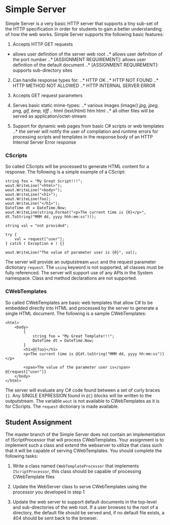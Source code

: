 # Simple Server

Simple Server is a very basic HTTP server that supports a tiny sub-set of the HTTP specification in order for students to gain a better understanding of how the web works. Simple Server supports the following basic features: 

1. Accepts HTTP GET requests
- allows user definition of the server web root
..* allows user definition of the port number
..* [ASSIGNMENT REQUIREMENT]: allows user definition of the default document
..* [ASSIGNMENT REQUIREMENT]: supports sub-directory sites

2. Can handle response types for:
..* HTTP OK
..* HTTP NOT FOUND
..* HTTP METHOD NOT ALLOWED
..* HTTP INTERNAL SERVER ERROR

3. Accepts GET request parameters

4. Serves basic static mime-types:
..* various images (image/*) jpg, jpeg, png, gif, bmp, tiff
..* html (text/html) htm html
..* all other files will be served as application/octet-stream 

5. Support for dynamic web pages from basic C# scripts or web templates
..* the server will notify the user of compilation and runtime errors for processing scripts and templates in the response body of an HTTP Internal Server Error response

### CScripts
So called CScripts will be processed to generate HTML content for a response. The following is a simple example of a CScript:

```
string foo = "My Great Script!!!";
wout.WriteLine("<html>");
wout.WriteLine("<body>");
wout.WriteLine("<h1>");
wout.WriteLine(foo);
wout.WriteLine("</h1>");
DateTime dt = DateTime.Now;
wout.WriteLine(string.Format("<p>The current time is {0}</p>", dt.ToString("MMM dd, yyyy hhh:mm:ss")));

string val = "not provided";

try {
	val = request["user"];
} catch ( Exception e ) {}

wout.WriteLine("The value of parameter user is {0}", val);
```

The server will provide an outputstream `wout` and the request parameter dictionary `request`. The `using` keyword is not supported, all classes must be fully referenced. The server will support use of any APIs in the System namespace. Class and method declarations are not supported.

### CWebTemplates
So called CWebTemplates are basic web templates that allow C# to be embedded directly into HTML and processed by the server to generate a single HTML document. The following is a sample CWebTemplates:

```
<html>
	<body>
		{
			string foo = "My Great Template!!!";
			DateTime dt = DateTime.Now;
		}
		<h1>@{foo}</h1>
		<p>The current time is @{dt.toString("MMM dd, yyyy hh:mm:ss")}</p>

		<span>The value of the parameter user is</span> @{request["user"]}
	</body>
</html>
```

The server will evaluate any C# code found between a set of curly braces `{}`. Any SINGLE EXPRESSION found in `@{}` blocks will be written to the outputstream. The variable `wout` is not available to CWebTemplates as it is for CScripts. The `request` dictionary is made available.

## Student Assignment
The master branch of the Simple Server does not contain an implementation of IScriptProcessor that will process CWebTemplates. Your assignment is to implement such a class and extend the webserver to utilize that class such that it will be capable of serving CWebTemplates. You should complete the following tasks:

1. Write a class named `CWebTemplateProcessor` that implements `IScriptProcessor`, this class should be capable of processing CWebTemplate files

2. Update the WebServer class to serve CWebTemplates using the processor you developed in step 1

3. Update the web server to support default documents in the top-level and sub-directories of the web root. If a user browses to the root of a directory, the default file should be served and, if no default file exists, a 404 should be sent back to the browser. 